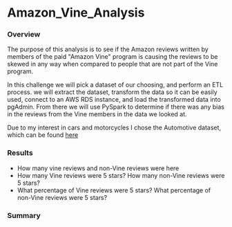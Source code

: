 # Amazon_Vine_Analysis
### Overview
The purpose of this analysis is to see if the Amazon reviews written by members of the paid "Amazon Vine" program is causing the reviews to be skewed in any way when compared to people that are not part of the Vine program. 

In this challenge we will pick a dataset of our choosing, and perform an ETL process. we will extract the dataset, transform the data so it can be easily used, connect to an AWS RDS instance, and load the transformed data into pgAdmin. From there we will use PySpark to determine if there was any bias in the reviews from the Vine members in the data we looked at. 

Due to my interest in cars and motorcycles I chose the Automotive dataset, which can be found [here](https://s3.amazonaws.com/amazon-reviews-pds/tsv/amazon_reviews_us_Automotive_v1_00.tsv.gz)
### Results
* How many vine reviews and non-Vine reviews were here
* How many Vine reviews were 5 stars? How many non-Vine reviews were 5 stars?
* What percentage of Vine reviews were 5 stars? What percentage of non-Vine reviews were 5 stars?

### Summary
